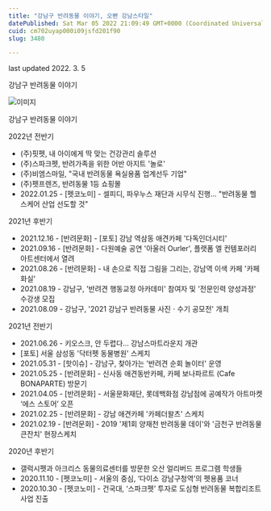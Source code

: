 ```yaml
---
title: "강남구 반려동물 이야기, 오빤 강남스타일"
datePublished: Sat Mar 05 2022 21:09:49 GMT+0000 (Coordinated Universal Time)
cuid: cm702uyap000i09jsfd201f90
slug: 3480

---
```



last updated 2022. 3. 5

강남구 반려동물 이야기

![이미지](https://cdn.hashnode.com/res/hashnode/image/upload/v1739253887927/7ec27294-bc39-4e57-aa7f-3f5ca5770f8b.jpeg)

강남구 반려동물 이야기

2022년 전반기

- (주)핏펫, 내 아이에게 딱 맞는 건강관리 솔루션
- (주)스파크펫, 반려가족을 위한 어반 아지트 '놀로'
- (주)비엠스마일, "국내 반려동물 욕실용품 업계선두 기업"
- (주)펫프렌즈, 반려동물 1등 쇼핑몰
- 2022.01.25 - [펫코노미] - 셀피디, 파우누스 재단과 시무식 진행... "반려동물 헬스케어 산업 선도할 것"

2021년 후반기

- 2021.12.16 - [반려문화] - [포토] 강남 역삼동 애견카페 '다독인더시티'
- 2021.09.16 - [반려문화] - 다원예술 공연 '아울러 Ourler', 플랫폼 엘 컨템포러리아트센터에서 열려
- 2021.08.26 - [반려문화] - 내 손으로 직접 그림을 그리는, 강남역 이색 카페 '카페화실'
- 2021.08.19 - 강남구, '반려견 행동교정 아카데미' 참여자 및 '전문인력 양성과정' 수강생 모집
- 2021.08.09 - 강남구, '2021 강남구 반려동물 사진ㆍ수기 공모전' 개최

2021년 전반기

- 2021.06.26 - 키오스크, 안 두렵다... 강남스마트라운지 개관
- [포토] 서울 삼성동 '닥터펫 동물병원' 스케치
- 2021.05.31 - [핫이슈] - 강남구, 찾아가는 '반려견 순회 놀이터' 운영
- 2021.05.25 - [반려문화] - 신사동 애견동반카페, 카페 보나파르트 (Cafe BONAPARTE) 방문기
- 2021.04.05 - [반려문화] - 서울문화재단, 롯데백화점 강남점에 공예작가 아트마켓 ‘에스 스토어’ 오픈
- 2021.02.25 - [반려문화] - 강남 애견카페 '카페더왈츠' 스케치
- 2021.02.19 - [반려문화] - 2019 '제1회 양재천 반려동물 데이'와 '금천구 반려동물 큰잔치' 현장스케치

2020년 후반기

- 갤럭시펫과 아크리스 동물의료센터를 방문한 오산 얼리버드 프로그램 학생들
- 2020.11.10 - [펫코노미] - 서울의 중심, ‘다이소 강남구청역’의 펫용품 코너
- 2020.10.30 - [펫코노미] - 건국대, ‘스파크펫’ 투자로 도심형 반려동물 복합리조트 사업 진출​